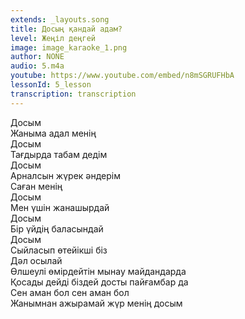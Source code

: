 ```yaml
---
extends: _layouts.song
title: Досың қандай адам?
level: Жеңіл деңгей
image: image_karaoke_1.png
author: NONE
audio: 5.m4a
youtube: https://www.youtube.com/embed/n8mSGRUFHbA
lessonId: 5_lesson
transcription: transcription 
---
```

Досым  
Жаныма адал менің  
Досым  
Тағдырда табам дедім  
Досым  
Арналсын жүрек әндерім  
Саған менің  
Досым  
Мен үшін жанашырдай  
Досым  
Бір үйдің баласындай  
Досым  
Сыйласып өтейікші біз  
Дәл осылай  
Өлшеулі өмірдейтін мынау майдандарда  
Қосады дейді біздей досты пайғамбар да  
Сен аман бол сен аман бол  
Жанымнан ажырамай жүр менің досым
